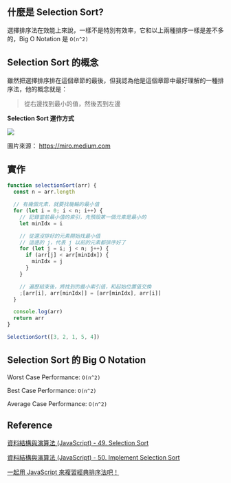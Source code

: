 ## 什麼是 Selection Sort?

選擇排序法在效能上來說，一樣不是特別有效率，它和以上兩種排序一樣是差不多的，Big O Notation 是 `O(n^2)`

## Selection Sort 的概念

雖然把選擇排序排在這個章節的最後，但我認為他是這個章節中最好理解的一種排序法，他的概念就是：

> 從右邊找到最小的值，然後丟到左邊

**Selection Sort 運作方式**

![](https://miro.medium.com/max/1102/1*H2bCd6eoIONJIUnG5Jm9sQ.gif)

圖片來源： https://miro.medium.com

## 實作

```js
function selectionSort(arr) {
  const n = arr.length

  // 有幾個元素，就要找幾輪的最小值
  for (let i = 0; i < n; i++) {
    // 記錄當前最小值的索引，先預設第一個元素是最小的
    let minIdx = i

    // 從還沒排好的元素開始找最小值
    // 這邊的 j，代表 j 以前的元素都排序好了
    for (let j = i; j < n; j++) {
      if (arr[j] < arr[minIdx]) {
        minIdx = j
      }
    }

    // 遍歷結束後，將找到的最小索引值，和起始位置值交換
    ;[arr[i], arr[minIdx]] = [arr[minIdx], arr[i]]
  }

  console.log(arr)
  return arr
}

SelectionSort([3, 2, 1, 5, 4])
```

## Selection Sort 的 Big O Notation

Worst Case Performance: `O(n^2)`

Best Case Performance: `O(n^2)`

Average Case Performance: `O(n^2)`

## Reference

[資料結構與演算法 (JavaScript) - 49. Selection Sort](https://www.udemy.com/course/algorithm-data-structure/learn/lecture/25202700#questions)

[資料結構與演算法 (JavaScript) - 50. Implement Selection Sort](https://www.udemy.com/course/algorithm-data-structure/learn/lecture/25202720#questions)

[一起用 JavaScript 來複習經典排序法吧！](https://blog.huli.tw/2017/08/27/review-the-classical-sort-algorithm-with-javascript/)
